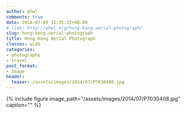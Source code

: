 ```yaml
---
author: phwl
comments: true
date: 2014-07-09 11:35:15+00:00
# link: http://phwl.org/hong-kong-aerial-photograph/
slug: hong-kong-aerial-photograph
title: Hong Kong Aerial Photograph
classes: wide
categories:
- photography
- travel
post_format:
- Image
header:
  teaser: /assets/images/2014/07/P7030408.jpg
---
```


{% include figure image_path="/assets/images/2014/07/P7030408.jpg" caption="" %}
